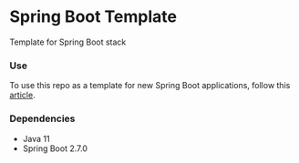 # Spring Boot Template

Template for Spring Boot stack

### Use 
To use this repo as a template for new Spring Boot applications, follow this [article](https://docs.github.com/en/repositories/creating-and-managing-repositories/creating-a-repository-from-a-template).

### Dependencies
- Java 11
- Spring Boot 2.7.0